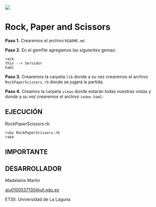 <strong>![](http://banot.etsii.ull.es/alu4103/rps.jpeg)</strong>

Rock, Paper and Scissors
================================

**Paso 1.** Crearemos el archivo `README.md`

**Paso 2.** En el gemfile agregamos las siguientes gemas:
	
	rack
	thin --> Servidor
	haml

**Paso 3.** Crearemos la carpeta `lib` donde a su vez crearemos el archivo `RockPaperScissors.rb` donde se jugará la partida.

**Paso 4.** Creamos la carpeta `views` donde estarán todas nuestras vistas y donde a su vez crearemos el archivo `index.haml`:
	

## EJECUCIÓN ##

RockPaperScissors.rb
	
	ruby RockPaperScissors.rb
	rake

## IMPORTANTE ##
 
## DESARROLLADOR ##

Madelaine Martin

alu0100537130@ull.edu.es

ETSII. Universidad de La Laguna



